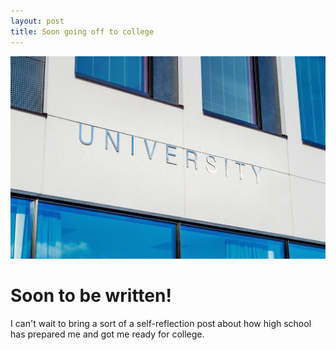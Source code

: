 ```yaml
---
layout: post
title: Soon going off to college
---
```


![College](/images/architecture-building-campus-356086.jpg)

# Soon to be written!

I can't wait to bring a sort of a self-reflection post about how high school has prepared me and got me ready for college.
